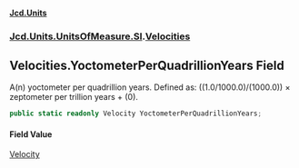 #### [Jcd.Units](index.md 'index')
### [Jcd.Units.UnitsOfMeasure.SI](Jcd.Units.UnitsOfMeasure.SI.md 'Jcd.Units.UnitsOfMeasure.SI').[Velocities](Velocities.md 'Jcd.Units.UnitsOfMeasure.SI.Velocities')

## Velocities.YoctometerPerQuadrillionYears Field

A(n) yoctometer per quadrillion years. Defined as: ((1.0/1000.0)/(1000.0)) × zeptometer per trillion years + (0).

```csharp
public static readonly Velocity YoctometerPerQuadrillionYears;
```

#### Field Value
[Velocity](Velocity.md 'Jcd.Units.UnitTypes.Velocity')